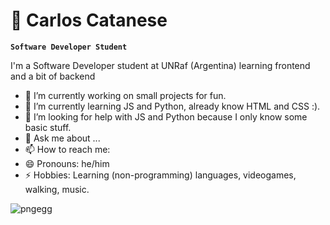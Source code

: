 # 🫰 Carlos Catanese 

**`Software Developer Student`**

I'm a Software Developer student at UNRaf (Argentina) learning frontend and a bit of backend

<!--
**ccatanese0/ccatanese0** is a ✨ _special_ ✨ repository because its `README.md` (this file) appears on your GitHub profile.
-->


- 🔭 I’m currently working on small projects for fun.
- 🌱 I’m currently learning JS and Python, already know HTML and CSS :).
- 🤔 I’m looking for help with JS and Python because I only know some basic stuff.
- 💬 Ask me about ... 
- 📫 How to reach me: 
- 😄 Pronouns: he/him
- ⚡ Hobbies: Learning (non-programming) languages, videogames, walking, music. 







![pngegg](https://user-images.githubusercontent.com/63742394/213370574-763775bf-6422-4a4f-be80-c9e80690a395.png)
